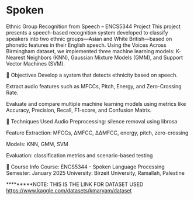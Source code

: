 # Spoken
Ethnic Group Recognition from Speech – ENCS5344 Project
This project presents a speech-based recognition system developed to classify speakers into two ethnic groups—Asian and White British—based on phonetic features in their English speech. Using the Voices Across Birmingham dataset, we implemented three machine learning models: K-Nearest Neighbors (KNN), Gaussian Mixture Models (GMM), and Support Vector Machines (SVM).

🎯 Objectives
Develop a system that detects ethnicity based on speech.

Extract audio features such as MFCCs, Pitch, Energy, and Zero-Crossing Rate.

Evaluate and compare multiple machine learning models using metrics like Accuracy, Precision, Recall, F1-score, and Confusion Matrix.

🧠 Techniques Used
Audio Preprocessing: silence removal using librosa

Feature Extraction: MFCCs, ∆MFCC, ∆∆MFCC, energy, pitch, zero-crossing

Models: KNN, GMM, SVM

Evaluation: classification metrics and scenario-based testing

🏫 Course Info
Course: ENCS5344 - Spoken Language Processing
Semester: January 2025
University: Birzeit University, Ramallah, Palestine


*********NOTE:
THIS IS THE LINK FOR DATASET USED
https://www.kaggle.com/datasets/kmaryam/dataset
